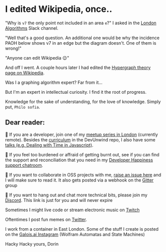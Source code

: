 # I edited Wikipedia, once..

"Why is `v7` the only point not included in an area `e`?" I asked in the [London Algorithms](https://www.meetup.com/London-Algorithms-Meetup/) Slack channel.

"Well that's a good question. An additional one would be why the incidence PAOH below shows v7 in an edge but the diagram doesn't. One of them is wrong!"

"Anyone can edit Wikipedia :wink:"

And off I went. A couple hours later I had edited the [Hypergraph theory page on Wikipedia](https://en.m.wikipedia.org/wiki/Hypergraph).

Was I a graphing algorithm expert? Far from it... 

But I'm an expert in intellectual curiosity. I find it the root of progress. 

Knowledge for the sake of understanding, for the love of knowledge. Simply put, `Philo sofia`.

## Dear reader: 

🔰 If you are a developer, join one of my [meetup series in London](https://www.meetup.com/London-Algorithms-Meetup/events/hwnsfsyccfbqb/) (currently remote). Besides the [curriculum](https://github.com/JestVA/DevUnwind) in the DevUnwind repo, I also have some [talks (e.g. Dealing with Time in Javascript)](https://github.com/JestVA/talks).

🔰 If you feel too burdened or affraid of getting burnt out, see if you can find the support and reconciliation that you need in my [Developer Happiness support chatroom](https://gitter.im/DevUnwind/community).

🔰 If you want to collaborate in OSS projects with me, [raise an issue here](https://github.com/JestVA/DevUnwind) and I will make sure to read it. It also gets posted via a webhook on the [Gitter](https://gitter.im/DevUnwind/community) group

🔰 If you want to hang out and chat more technical bits, please join my [Discord](https://discord.gg/yXEK9udCSz). This link is just for you and will never expire

Sometimes I might live code or stream electronic music on [Twitch](https://www.twitch.tv/devfrend)

Oftentimes I post fun memes on [Twitter](https://twitter.com/memedvlpr).

I work from a container in East London. Some of the stuff I create is posted on the [Galois.ai Instagram](https://www.instagram.com/galois.ai/) (Wolfram Automatas and State Machines)

Hacky Hacky yours,
Dorin
